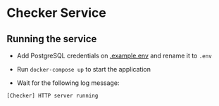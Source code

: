 # Checker Service

## Running the service

- Add PostgreSQL credentials on [.example.env](./.example.env) and rename it to `.env`

- Run `docker-compose up` to start the application

- Wait for the following log message:
 
```bash
[Checker] HTTP server running
```
